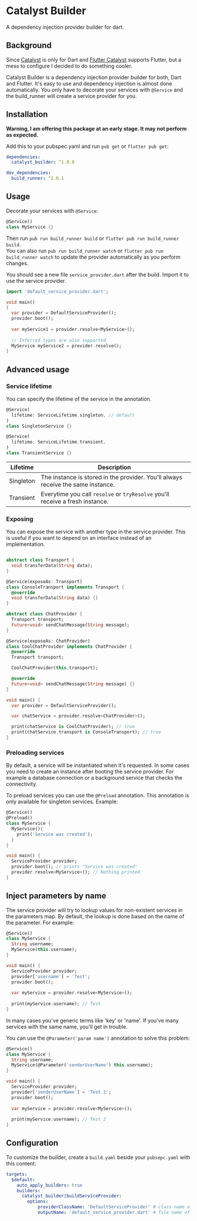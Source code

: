 # Catalyst Builder

A dependency injection provider builder for dart.

## Background
Since [Catalyst](https://github.com/mintware-de/catalyst) is only for Dart and [Flutter Catalyst](https://github.com/mintware-de/flutter_catalyst)
supports Flutter, but a mess to configure I decided to do something cooler.

Catalyst Builder is a dependency injection provider builder for both, Dart and Flutter. It's easy to use and 
dependency injection is almost done automatically. You only have to decorate your services with `@Service` and the 
build_runner will create a service provider for you.


## Installation
**Warning, I am offering this package at an early stage. It may not perform as expected.**

Add this to your pubspec.yaml and run `pub get` or `flutter pub get`:
```yaml
dependencies:
  catalyst_builder: ^1.0.0

dev_dependencies:
  build_runner: ^2.0.1
```

## Usage
Decorate your services with `@Service`:
```dart
@Service()
class MyService {}
```

Then run `pub run build_runner build` or `flutter pub run build_runner build`. <br>
You can also run `pub run build_runner watch` or `flutter pub run build_runner watch` to update the provider automatically as you perform changes.

You should see a new file `service_provider.dart` after the build. Import it to use the service provider.

```dart
import 'default_service_provider.dart';

void main()
{
  var provider = DefaultServiceProvider();
  provider.boot();
  
  var myService1 = provider.resolve<MyService>();
  
  // Inferred types are also supported
  MyService myService2 = provider.resolve();
}
```

## Advanced usage

### Service lifetime
You can specify the lifetime of the service in the annotation.

```dart
@Service(
  lifetime: ServiceLifetime.singleton, // default
)
class SingletonService {}

@Service(
  lifetime: ServiceLifetime.transient,
)
class TransientService {}
```

| Lifetime  | Description |
| --------- | ----------- |
| Singleton | The instance is stored in the provider. You'll always receive the same instance. | 
| Transient | Everytime you call `resolve` or `tryResolve` you'll receive a fresh instance. |

### Exposing
You can expose the service with another type in the service provider. 
This is useful if you want to depend on an interface instead of an implementation.

```dart

abstract class Transport {
  void transferData(String data);
}

@Service(exposeAs: Transport)
class ConsoleTransport implements Transport {
  @override
  void transferData(String data) {}
}

abstract class ChatProvider {
  Transport transport;
  Future<void> sendChatMessage(String message);
}

@Service(exposeAs: ChatProvider)
class CoolChatProvider implements ChatProvider {
  @override
  Transport transport;

  CoolChatProvider(this.transport);

  @override
  Future<void> sendChatMessage(String message) {}
}

void main() {
  var provider = DefaultServiceProvider();

  var chatService = provider.resolve<ChatProvider>();

  print(chatService is CoolChatProvider); // true
  print(chatService.transport is ConsoleTransport); // true
}
```

### Preloading services
By default, a service will be instantiated when it's requested.
In some cases you need to create an instance after booting the service provider.
For example a database connection or a background service that checks the connectivity.

To preload services you can use the `@Preload` annotation. This annotation is only available for singleton services.
Example:
```dart
@Service()
@Preload()
class MyService {
  MyService(){
    print('Service was created');
  }
}

void main() {
  ServiceProvider provider;
  provider.boot(); // prints "Service was created" 
  provider.resolve<MyService>(); // Nothing printed
}
```

## Inject parameters by name
The service provider will try to lookup values for non-existent services in the parameters map.
By default, the lookup is done based on the name of the parameter. For example:
```dart
@Service()
class MyService {
  String username;
  MyService(this.username);
}

void main() {
  ServiceProvider provider;
  provider['username'] = 'Test';
  provider.boot();
  
  var myService = provider.resolve<MyService>();
  
  print(myService.username); // Test 
}
```

In many cases you've generic terms like 'key' or 'name'. If you've many services with the same name, 
you'll get in trouble.

You can use the `@Parameter('param name')` annotation to solve this problem:
```dart
@Service()
class MyService {
  String username;
  MyService(@Parameter('senderUserName') this.username);
}

void main() {
  ServiceProvider provider;
  provider['senderUserName'] = 'Test 2';
  provider.boot();
  
  var myService = provider.resolve<MyService>();
  
  print(myService.username); // Test 2 
}
```

## Configuration
To customize the builder, create a `build.yaml` beside your `pubsepc.yaml` with this content:
```yaml
targets:
  $default:
    auto_apply_builders: true
    builders:
      catalyst_builder|buildServiceProvider:
        options:
            providerClassName: 'DefaultServiceProvider' # class name of the provider
            outputName: 'default_service_provider.dart' # file name of the provider. (Can also contain /)

```
